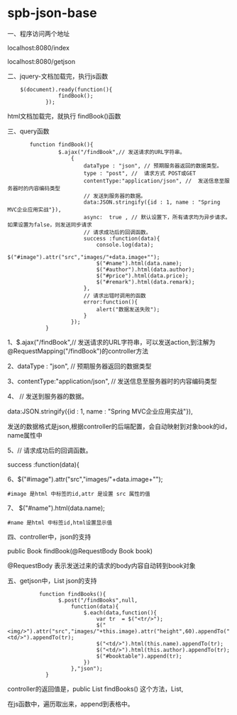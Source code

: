 # spb-json-base

一、程序访问两个地址

localhost:8080/index

localhost:8080/getjson

二、jquery-文档加载完，执行js函数

        $(document).ready(function(){
                    findBook();
                });

html文档加载完，就执行 findBook()函数

三、query函数

           function findBook(){
                    $.ajax("/findBook",// 发送请求的URL字符串。
                        {
                            dataType : "json", // 预期服务器返回的数据类型。
                            type : "post", //  请求方式 POST或GET
                            contentType:"application/json", //  发送信息至服务器时的内容编码类型
                            // 发送到服务器的数据。
                            data:JSON.stringify({id : 1, name : "Spring MVC企业应用实战"}),
                            async:  true , // 默认设置下，所有请求均为异步请求。如果设置为false，则发送同步请求
                            // 请求成功后的回调函数。
                            success :function(data){
                                console.log(data);
                                $("#image").attr("src","images/"+data.image+"");
                                $("#name").html(data.name);
                                $("#author").html(data.author);
                                $("#price").html(data.price);
                                $("#remark").html(data.remark);
                            },
                            // 请求出错时调用的函数
                            error:function(){
                                alert("数据发送失败");
                            }
                        });
                }
                
1、$.ajax("/findBook",// 发送请求的URL字符串，可以发送action,到注解为
@RequestMapping("/findBook")的controller方法

2、dataType : "json", // 预期服务器返回的数据类型

3、contentType:"application/json", //  发送信息至服务器时的内容编码类型

4、 // 发送到服务器的数据。

   data:JSON.stringify({id : 1, name : "Spring MVC企业应用实战"}),
   
   发送的数据格式是json,根据controller的后端配置，会自动映射到对象book的id，name属性中
   
5、// 请求成功后的回调函数。

   success :function(data){
   
6、$("#image").attr("src","images/"+data.image+"");
 
    #image 是html 中标签的id,attr 是设置 src 属性的值

7、 $("#name").html(data.name);

    #name 是html 中标签id,html设置显示值
    
四、controller中，json的支持

public Book findBook(@RequestBody Book book)

@RequestBody 表示发送过来的请求的body内容自动转到book对象

五、getjson中，List json的支持
        
              function findBooks(){
                    $.post("/findBooks",null,
                        function(data){
                            $.each(data,function(){
                                var tr  = $("<tr/>");
                                $("<img/>").attr("src","images/"+this.image).attr("height",60).appendTo("<td/>").appendTo(tr);
                                $("<td/>").html(this.name).appendTo(tr);
                                $("<td/>").html(this.author).appendTo(tr);
                                $("#booktable").append(tr);
                            })
                        },"json");
                }
 controller的返回值是，public List<Book> findBooks() 这个方法，List<Book>,
 
 在js函数中，遍历取出来，append到表格中。
          

